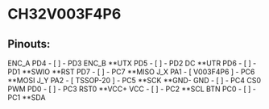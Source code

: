 # CH32V003F4P6

## Pinouts:
ENC_A		PD4 - [ 				] - PD3		ENC_B
**UTX		PD5 - [ 				] - PD2		DC
**UTR		PD6 - [ 				] - PD1		**SWIO
**RST 		PD7 - [ 				] - PC7		**MISO
J_X			PA1 - [ 	V003F4P6	] - PC6		**MOSI
J_Y			PA2 - [   	TSSOP-20 	] - PC5		**SCK
**GND-		GND - [ 				] - PC4		CS0
PWM			PD0 - [ 				] - PC3		RST0 
**VCC+		VCC - [ 				] - PC2		**SCL
BTN			PC0 - [ 				] - PC1		**SDA